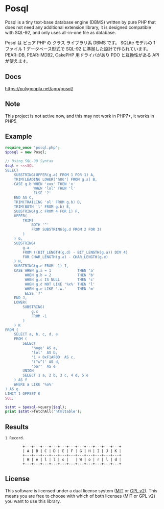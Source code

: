 Posql
=====

Posql is a tiny text-base database engine (DBMS) written by pure PHP that
does not need any additional extension library,
it is designed compatible with SQL-92, and only uses all-in-one file as database.

Posql は ピュア PHP の クラス ライブラリ系 DBMS です。
SQLite モデルの 1 ファイル 1 データベース形式で SQL-92 に準拠した設計で作られています。
PEAR::DB, PEAR::MDB2, CakePHP 用ドライバがあり PDO と互換性がある API が使えます。

## Docs

https://polygonpla.net/app/posql/

## Note

This project is not active now, and this may not work in PHP7+, it works in PHP5.

## Example

```php
require_once 'posql.php';
$posql = new Posql;

// Using SQL-99 Syntax
$sql = <<<SQL
SELECT
    SUBSTRING(UPPER(g.a) FROM 1 FOR 1) A,
    TRIM(LEADING LOWER('hOG') FROM g.a) B,
    CASE g.b WHEN 'xox' THEN 'x'
             WHEN 'lol' THEN 'l'
             ELSE '?'
    END AS C,
    TRIM(TRAILING 'ol' FROM g.b) D,
    TRIM(BOTH 'l' FROM g.b) E,
    SUBSTRING(g.c FROM 4 FOR 1) F,
    UPPER(
        TRIM(
            BOTH '^'
            FROM SUBSTRING(g.d FROM 2 FOR 3)
        )
    ) G,
    SUBSTRING(
        g.a
        FROM ((BIT_LENGTH(g.d) - BIT_LENGTH(g.a)) DIV 4)
        FOR CHAR_LENGTH(g.a) - CHAR_LENGTH(g.e)
    ) H,
    SUBSTRING(g.e FROM -1) I,
    CASE WHEN g.a = 1            THEN 'a'
         WHEN g.b = 2            THEN 'b'
         WHEN g.c IS NULL        THEN 'c'
         WHEN g.d NOT LIKE '%x%' THEN 'l'
         WHEN g.e LIKE '.w.'     THEN 'm'
         ELSE '?'
    END J,
    LOWER(
        SUBSTRING(
            g.c
            FROM -1
        )
    ) K
FROM (
    SELECT a, b, c, d, e
    FROM (
        SELECT
            'hoge' AS a,
            'lol'  AS b,
            '1 + 0xF1AF0D' AS c,
            '(^w^)' AS d,
            'bar'  AS e
        UNION
        SELECT 1 a, 2 b, 3 c, 4 d, 5 e
    ) AS f
    WHERE a LIKE '%o%'
) AS g
LIMIT 1 OFFSET 0
SQL;

$stmt = $posql->query($sql);
print $stmt->fetchAll('htmltable');
```

## Results

```
1 Record.

        +---+---+---+---+---+---+---+---+---+---+---+
        | A | B | C | D | E | F | G | H | I | J | K |
        +---+---+---+---+---+---+---+---+---+---+---+
        | H | e | l | l | o |   | W | o | r | l | d |
        +---+---+---+---+---+---+---+---+---+---+---+
```

## License

This software is licensed under a dual license system ([MIT](LICENSE-MIT) or [GPL v2](LICENSE-GPLv2)).
This means you are free to choose with which of both licenses (MIT or GPL v2) you want to use this library.
